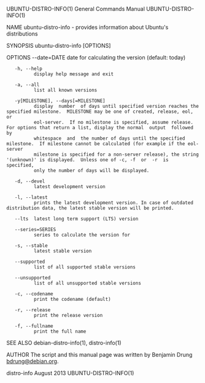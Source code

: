 UBUNTU-DISTRO-INFO(1)                                         General Commands Manual                                        UBUNTU-DISTRO-INFO(1)

NAME
       ubuntu-distro-info - provides information about Ubuntu's distributions

SYNOPSIS
       ubuntu-distro-info [OPTIONS]

OPTIONS
       --date=DATE
              date for calculating the version (default: today)

       -h, --help
              display help message and exit

       -a, --all
              list all known versions

       -y[MILESTONE], --days[=MILESTONE]
              display  number  of days until specified version reaches the specified milestone.  MILESTONE may be one of created, release, eol, or
              eol-server.  If no milestone is specified, assume release.  For options that return a list, display the normal  output  followed  by
              whitespace  and  the number of days until the specified milestone.  If milestone cannot be calculated (for example if the eol-server
              milestone is specified for a non-server release), the string '(unknown)' is displayed.  Unless one of -c, -f  or  -r  is  specified,
              only the number of days will be displayed.

       -d, --devel
              latest development version

       -l, --latest
              prints the latest development version. In case of outdated distribution data, the latest stable version will be printed.

       --lts  latest long term support (LTS) version

       --series=SERIES
              series to calculate the version for

       -s, --stable
              latest stable version

       --supported
              list of all supported stable versions

       --unsupported
              list of all unsupported stable versions

       -c, --codename
              print the codename (default)

       -r, --release
              print the release version

       -f, --fullname
              print the full name

SEE ALSO
       debian-distro-info(1), distro-info(1)

AUTHOR
       The script and this manual page was written by Benjamin Drung <bdrung@debian.org>.

distro-info                                                         August 2013                                              UBUNTU-DISTRO-INFO(1)
